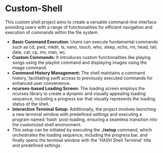 # Custom-Shell
This custom shell project aims to create a versatile command-line interface providing users with a range of functionalities for efficient navigation and execution of commands within the file system. 
- **Basic Command Execution:** Users can execute fundamental commands such as cd, pwd, mkdir, ls, nano, touch, who, sleep, echo, rm, head, tail, date, cat, cp, mv, man, wc.
- **Custom Commands:** It introduces custom functionalities like playing songs using the playlist command and displaying images using the image command.
- **Command History Management:** The shell maintains a command history, facilitating swift access to previously executed commands for enhanced user convenience.
- **ncurses-based Loading Screen:** The loading screen employs the ncurses library to create a dynamic and visually appealing loading sequence, including a progress bar that visually represents the loading status of the shell.
- **Interactive Terminal Setup:** Additionally, the project involves launching a new terminal window with predefined settings and executing a program named 'hash' post-loading, ensuring a seamless transition into the customized shell environment.
- This setup can be initiated by executing the **./setup** command, which orchestrates the loading sequence, including the progress bar, and finally opens the terminal window with the 'HASH Shell Terminal' title and predefined settings.


